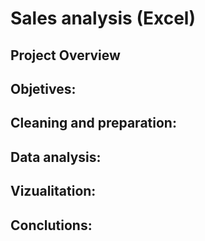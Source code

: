 # Sales analysis (Excel)
## Project Overview
## Objetives:
## Cleaning and preparation:
## Data analysis:
## Vizualitation:
## Conclutions:
